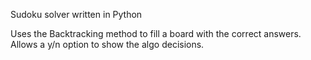 Sudoku solver written in Python

Uses the Backtracking method to fill a board with the correct answers.
Allows a y/n option to show the algo decisions.